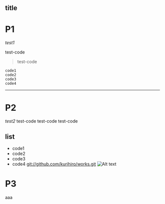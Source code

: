 **title**
---
# P1
*test1*

test\-code
> test\-code
  
    code1
    code2
    code3
    code4
---
# P2
*test2*
test\-code
  test\-code
test\-code
## list
* code1
* code2
* code3
* code4
<git://github.com/kurihiro/works.git>
![Alt text](/path/to/img.jpg)
# P3
aaa
